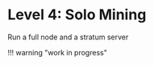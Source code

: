 # Level 4: Solo Mining

Run a full node and a stratum server





!!! warning "work in progress"

<!--
https://www.mining.build/meet-the-mdk-hashboard/

-->



